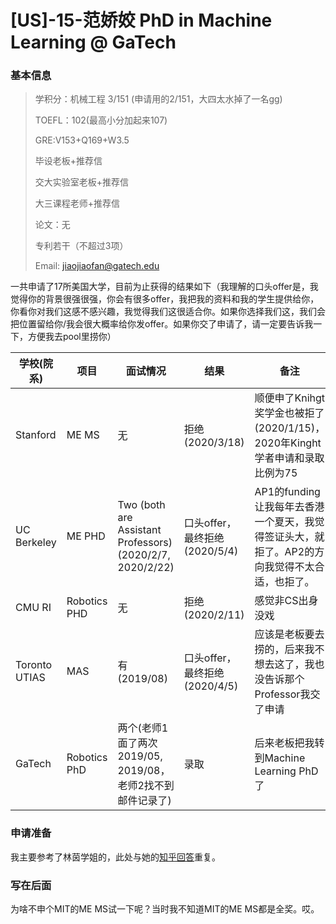 # [US]-15-范娇姣 PhD in  Machine Learning @ GaTech

### 基本信息

> 学积分：机械工程 3/151 (申请用的2/151，大四太水掉了一名gg)
>
> TOEFL：102(最高小分加起来107)
>
> GRE:V153+Q169+W3.5
>
> 毕设老板+推荐信
>
> 交大实验室老板+推荐信
>
> 大三课程老师+推荐信
>
> 论文：无
>
> 专利若干（不超过3项）
>
> Email: jiaojiaofan@gatech.edu

 

一共申请了17所美国大学，目前为止获得的结果如下（我理解的口头offer是，我觉得你的背景很强很强，你会有很多offer，我把我的资料和我的学生提供给你，你看你对我们这感不感兴趣，我觉得我们这很适合你。如果你选择我们这，我们会把位置留给你/我会很大概率给你发offer。如果你交了申请了，请一定要告诉我一下，方便我去pool里捞你）

| 学校(院系)         | 项目    | 面试情况           | 结果               |备注|
| ------------ | ------- | ------------------ | ------------------ |------------------ |
| Stanford      | ME MS  | 无                 | 拒绝(2020/3/18)               | 顺便申了Knihgt奖学金也被拒了(2020/1/15)，2020年Kinght学者申请和录取比例为75
| UC Berkeley  | ME PHD  | Two (both are Assistant Professors)(2020/2/7, 2020/2/22)   | 口头offer，最终拒绝(2020/5/4)    | AP1的funding让我每年去香港一个夏天，我觉得签证头大，就拒了。AP2的方向我觉得不太合适，也拒了。
| CMU RI       | Robotics PHD  | 无         |     拒绝(2020/2/11)   |感觉非CS出身没戏 |
| Toronto UTIAS  | MAS | 有(2019/08) | 口头offer，最终拒绝(2020/4/5) | 应该是老板要去捞的，后来我不想去这了，我也没告诉那个Professor我交了申请| 
| GaTech  | Robotics PhD | 两个(老师1面了两次2019/05, 2019/08，老师2找不到邮件记录了) | 录取 | 后来老板把我转到Machine Learning PhD了 | 

### 申请准备
我主要参考了林茵学姐的，此处与她的[知乎回答](https://www.zhihu.com/answer/586795783)重复。

### 写在后面
为啥不申个MIT的ME MS试一下呢？当时我不知道MIT的ME MS都是全奖。哎。
